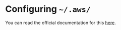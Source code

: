 # Configuring `~/.aws/`

You can read the official documentation for this [here](https://docs.aws.amazon.com/cli/latest/userguide/cli-configure-files.html).
